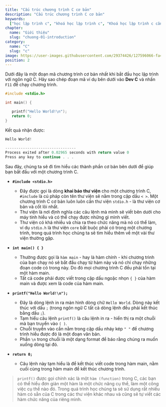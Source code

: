 ```yaml
---
title: "Cấu trúc chương trình C cơ bản"
description: "Cấu trúc chương trình C cơ bản"
keywords:
  ["học lập trình c", "khoá học lập trình c", "Khoá học lập trình c căn bản"]
chapter:
  name: "Giới thiệu"
  slug: "chuong-01-introduction"
category:
  name: "C"
  slug: "c"
image: https://user-images.githubusercontent.com/29374426/127596066-fa46df01-982f-4a72-b6d1-f7d8f5c5a9b3.png
position: 2
---
```


Dưới đây là một đoạn mã chương trình cơ bản nhất khi bắt đầu học lập trình với ngôn ngữ C.
Hãy sao chép đoạn mã ví dụ bên dưới vào **Dev C** và nhấn `F11` để chạy chương trình.

```cpp
#include <stdio.h>

int main() {

   printf("Hello World!\n");
   return 0;
}
```

Kết quả nhận được:

```cpp
Hello World!

--------------------------------
Process exited after 0.02965 seconds with return value 0
Press any key to continue . . .
```

Sau đây, chúng ta sẽ đi tìm hiểu các thành phần cơ bản bên dưới để giúp bạn bắt đầu với một chương trình C.

- **`#include <stdio.h>`**

  - Đây được gọi là dòng **khai báo thư viện** cho một chương trình C, `#include` là cú pháp còn tên thư viện sẽ nằm trong cặp dấu `< >`. Một chương trình C cơ bản luôn luôn cần thư viện `stdio.h` - là thư viện cơ bản và cốt lõi nhất.
  - Thư viện là nơi định nghĩa các câu lệnh mà mình sẽ viết bên dưới cho máy tính hiểu và có thể chạy được những gì mình viết.
  - Thư viện có khá nhiều và chia ra theo chức năng mà nó có thể làm, ví dụ `stdio.h` là thư viện `core` bắt buộc phải có trong một chương trình, trong quá trình học chúng ta sẽ tìm hiểu thêm về một vài thư viện thường gặp.

- **`int main() { }`**

  - Thường được gọi là `hàm main` - hay là hàm chính - khi chương trình của bạn chạy nó sẽ bắt đầu chạy từ hàm này và nó chỉ chạy những đoạn code có trong này. Do đó mọi chương trình C đều phải tồn tại một hàm main.
  - Tất cả code phải được viết trong cặp dấu ngoặc nhọn `{ }` của hàm main và được xem là code của hàm main.

- **`printf("Hello World!\n");`**

  - Đây là dòng lệnh in ra màn hình dòng chữ `Hello World`. Dòng này kết thúc với dấu `;` (trong ngôn ngữ C tất cả dòng lệnh đều phải kết thúc bằng dấu `;`).
  - Tạm hiểu câu lệnh `printf()` là câu lệnh in ra - hiển thị ra một chuỗi mà bạn truyển vào `( )`.
  - Chuỗi truyền vào cần nằm trong cặp dấu nháy kép `" "` để chương trình hiểu được đó là một đoạn văn bản.
  - Phần `\n` trong chuỗi là một dạng format để báo rằng chúng ra muốn xuống dòng tại đó.

- **`return 0;`**
  - Câu lệnh này tạm hiểu là để kết thúc viết code trong hàm main, nằm cuối cùng trong hàm main để kết thúc chương trình.

> `printf()` được gọi chính xác là một `hàm (function)` trong C, các bạn có thể hiểu đơn giản một hàm là một chức năng cụ thể, làm một công việc cụ thể nào đó.
> Trong quá trình học chúng ta sẽ sử dụng rất nhiều hàm có sẵn của C trong các thư viện khác nhau và cũng sẽ tự viết các hàm chức năng của riêng mình.
